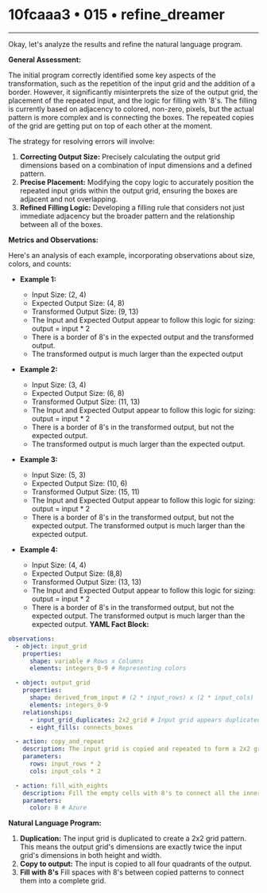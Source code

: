 # 10fcaaa3 • 015 • refine_dreamer

---
Okay, let's analyze the results and refine the natural language program.

**General Assessment:**

The initial program correctly identified some key aspects of the transformation, such as the repetition of the input grid and the addition of a border. However, it significantly misinterprets the size of the output grid, the placement of the repeated input, and the logic for filling with '8's. The filling is currently based on adjacency to colored, non-zero, pixels, but the actual pattern is more complex and is connecting the boxes. The repeated copies of the grid are getting put on top of each other at the moment.

The strategy for resolving errors will involve:

1.  **Correcting Output Size:** Precisely calculating the output grid dimensions based on a combination of input dimensions and a defined pattern.
2.  **Precise Placement:** Modifying the copy logic to accurately position the repeated input grids within the output grid, ensuring the boxes are adjacent and not overlapping.
3.  **Refined Filling Logic:** Developing a filling rule that considers not just immediate adjacency but the broader pattern and the relationship between all of the boxes.

**Metrics and Observations:**

Here's an analysis of each example, incorporating observations about size, colors, and counts:

*   **Example 1:**
    *   Input Size: (2, 4)
    *   Expected Output Size: (4, 8)
    *   Transformed Output Size: (9, 13)
    *    The Input and Expected Output appear to follow this logic for sizing: output = input * 2
    *   There is a border of 8's in the expected output and the transformed output.
    *   The transformed output is much larger than the expected output
*   **Example 2:**
    *   Input Size: (3, 4)
    *   Expected Output Size: (6, 8)
    *   Transformed Output Size: (11, 13)
    *   The Input and Expected Output appear to follow this logic for sizing: output = input * 2
    *   There is a border of 8's in the transformed output, but not the expected output.
    *  The transformed output is much larger than the expected output.

*   **Example 3:**
    *   Input Size: (5, 3)
    *   Expected Output Size: (10, 6)
    *   Transformed Output Size: (15, 11)
    *    The Input and Expected Output appear to follow this logic for sizing: output = input * 2
    *   There is a border of 8's in the transformed output, but not the expected output.
        The transformed output is much larger than the expected output.
*   **Example 4:**
    *   Input Size: (4, 4)
    *   Expected Output Size: (8,8)
    *   Transformed Output Size: (13, 13)
    *   The Input and Expected Output appear to follow this logic for sizing: output = input * 2
    *   There is a border of 8's in the transformed output, but not the expected output.
        The transformed output is much larger than the expected output.
**YAML Fact Block:**

```yaml
observations:
  - object: input_grid
    properties:
      shape: variable # Rows x Columns
      elements: integers_0-9 # Representing colors

  - object: output_grid
    properties:
      shape: derived_from_input # (2 * input_rows) x (2 * input_cols)
      elements: integers_0-9
    relationships:
      - input_grid_duplicates: 2x2_grid # Input grid appears duplicated in a 2x2 pattern.
      - eight_fills: connects_boxes

  - action: copy_and_repeat
    description: The input grid is copied and repeated to form a 2x2 grid of the original pattern.
    parameters:
      rows: input_rows * 2
      cols: input_cols * 2

  - action: fill_with_eights
    description: Fill the empty cells with 8's to connect all the inner boxes to each other.
    parameters:
      color: 8 # Azure

```

**Natural Language Program:**

1.  **Duplication:** The input grid is duplicated to create a 2x2 grid pattern. This means the output grid's dimensions are exactly twice the input grid's dimensions in both height and width.
2. **Copy to output:** The input is copied to all four quadrants of the output.
3. **Fill with 8's** Fill spaces with 8's between copied patterns to connect them into a complete grid.


